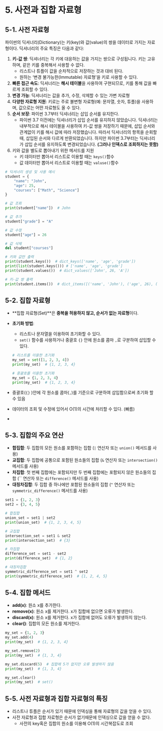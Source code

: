 # 5. 사전과 집합 자료형

## 5-1. 사전 자료형

파이썬의 딕셔너리(Dictionary)는 키(key)와 값(value)의 쌍을 데이터로 가지는 자료형이다. 딕셔너리의 주요 특징은 다음과 같다:

1. **키-값 쌍**: 딕셔너리는 각 키에 대응하는 값을 가지는 쌍으로 구성됩니다. 키는 고유하며, 같은 키를 중복해서 사용할 수 없다.
    - 리스트나 튜플이 값을 순차적으로 저장하는 것과 대비 된다.
    - 원하는 ‘변경 불가능한(Immutable) 자료형’을 키로 사용할 수 있다.
2. **빠른 접근 속도**: 딕셔너리는 **해시 테이블**을 사용하여 구현되므로, 키를 통해 값을 빠르게 조회할 수 있다.
3. **변경 가능**: 딕셔너리는 값을 추가, 수정, 삭제할 수 있는 가변 자료형
4. **다양한 자료형 지원**: 키로는 주로 불변형 자료형(예: 문자열, 숫자, 튜플)을 사용하며, 값으로는 어떤 자료형도 올 수 있다.
5. **순서 보장**: 파이썬 3.7부터 딕셔너리는 삽입 순서를 유지한다.
    - 파이썬 3.7 이전에는 딕셔너리가 삽입 순서를 유지하지 않았습니다. 딕셔너리는 내부적으로 해시 테이블을 사용하여 키-값 쌍을 저장하기 때문에, 삽입 순서와 관계없이 키를 해시 값에 따라 저장했습니다. 따라서 딕셔너리의 항목을 순회할 때, 삽입된 순서와 다르게 반환되었습니다. 하지만 파이썬 3.7부터는 딕셔너리가 삽입 순서를 유지하도록 변경되었습니다.
    **(그러나 인덱스로 조회하지는 못함)**
6. 키와 값을 별도로 뽑아내기 위한 메서드를 지원
    - 키 데이터만 뽑아서 리스트로 이용할 때는 `keys()`함수
    - 값 데이터만 뽑아서 리스트로 이용할 때는 `valuse()`함수

```python
# 딕셔너리 생성 및 사용 예시
student = {
    "name": "John",
    "age": 25,
    "courses": ["Math", "Science"]
}

# 값 조회
print(student["name"])  # John

# 값 추가
student["grade"] = "A"

# 값 수정
student["age"] = 26

# 값 삭제
del student["courses"]

# 키와 값만 출력
print(student.keys())  # dict_keys(['name', 'age', 'grade'])
print(list(student.keys())) # ['name', 'age', 'grade']
print(student.values())  # dict_values(['John', 26, 'A'])

# 키-값 쌍 출력
print(student.items())  # dict_items([('name', 'John'), ('age', 26), ('grade', 'A')])
```

## 5-2. 집합 자료형

- **집합 자료형(Set)**은 **중복을 허용하지 않고, 순서가 없는 자료형**이다.
- **초기화 방법**:
    - 리스트나 문자열을 이용하여 초기화할 수 있다.
    - `set()` 함수를 사용하거나 중괄호 `{}` 안에 원소를 콤마 `,`로 구분하여 삽입할 수 있다.
    
    ```python
    # 리스트를 이용한 초기화
    my_set = set([1, 2, 3, 4])
    print(my_set)  # {1, 2, 3, 4}
    
    # 중괄호를 이용한 초기화
    my_set = {1, 2, 3, 4}
    print(my_set)  # {1, 2, 3, 4}
    ```
    
- 중괄호(`{}` )안에 각 원소를 콤마(`,`)를 기준으로 구분하여 삽입함으로써 초기화 할 수 있음
- 데이터의 조회 및 수정에 있어서 O(1)의 시간에 처리할 수 있다. (빠름)
- 

## **5-3. 집합의 주요 연산**

- **합집합**: 두 집합의 모든 원소를 포함하는 집합 (`|` 연산자 또는 `union()` 메서드를 사용)
- **교집합**: 두 집합에 공통으로 포함된 원소들의 집합 (`&` 연산자 또는 `intersection()` 메서드를 사용)
- **차집합**: 첫 번째 집합에는 포함되지만 두 번째 집합에는 포함되지 않은 원소들의 집합 (`` 연산자 또는 `difference()` 메서드를 사용)
- **대칭차집합**: 두 집합 중 하나에만 포함된 원소들의 집합 (`^` 연산자 또는 `symmetric_difference()` 메서드를 사용)

```python
set1 = {1, 2, 3}
set2 = {3, 4, 5}

# 합집합
union_set = set1 | set2
print(union_set)  # {1, 2, 3, 4, 5}

# 교집합
intersection_set = set1 & set2
print(intersection_set)  # {3}

# 차집합
difference_set = set1 - set2
print(difference_set)  # {1, 2}

# 대칭차집합
symmetric_difference_set = set1 ^ set2
print(symmetric_difference_set)  # {1, 2, 4, 5}

```

## **5-4. 집합 메서드**

- **add(x)**: 원소 x를 추가한다.
- **remove(x)**: 원소 x를 제거한다. x가 집합에 없으면 오류가 발생한다.
- **discard(x)**: 원소 x를 제거한다. x가 집합에 없어도 오류가 발생하지 않는다.
- **clear()**: 집합의 모든 원소를 제거한다.

```python
my_set = {1, 2, 3}
my_set.add(4)
print(my_set)  # {1, 2, 3, 4}

my_set.remove(2)
print(my_set)  # {1, 3, 4}

my_set.discard(5)  # 집합에 5가 없지만 오류 발생하지 않음
print(my_set)  # {1, 3, 4}

my_set.clear()
print(my_set)  # set()

```

## 5-5. 사전 자료형과 집합 자료형의 특징

- 리스트나 튜플은 순서가 있기 때문에 인덱싱을 통해 자료형의 값을 얻을 수 있다.
- 사전 자료형과 집합 자료형은 순서가 없기때문에 인덱싱으로 값을 얻을 수 없다.
    - 사전의 key혹은 집합의 원소를 이용해 O(1)의 시간복잡도로 조회